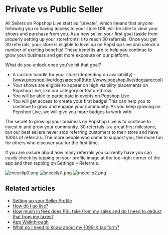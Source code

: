 # Private vs Public Seller

All Sellers on Popshop Live start as "private", which means that anyone following you or having access to your store URL will be able to view your shows and purchase from you. As a new seller, your first goal (aside from properly setting up your storefront) is to reach 30 referrals. Once you get 30 referrals, your store is eligible to level up on Popshop Live and unlock a number of exciting benefits! These benefits are to help you continue to grow your business and get more exposure on our platform.

What do you unlock once you've hit that goal?

* A custom handle for your store (depending on availability) - [www.popshop.live/dogsarecool](http://www.popshop.live/dogsarecool)
* Your shows are eligible to appear on high visibility placements on Popshop Live, like our category or featured row.
* You will be able to participate in events on Popshop Live.
* You will get access to create your first badge! This can help you to continue to grow and engage your community. As you keep growing on Popshop Live, we will give you more badges to work with.

The secret to growing your business on Popshop Live is to continue to invest in and grow your community. 30 referrals is a great first milestone, but our best sellers never stop referring customers to their store and have 1000s of referrals. The more people who come to support you, the more fun for others who discover you for the first time.&#x20;

If you are unsure about how many referrals you currently have you can easily check by tapping on your profile image at the top-right corner of the app and then tapping on Settings > Referrals.

![mceclip0.png](https://help.popshop.live/hc/article\_attachments/4945850151055/mceclip0.png) ![mceclip1.png](https://help.popshop.live/hc/article\_attachments/4945846659343/mceclip1.png) ![mceclip2.png](https://help.popshop.live/hc/article\_attachments/4945847215631/mceclip2.png)

## Related articles

* [Setting up your Seller Profile](https://jamble.gitbook.io/popshop-live/new-seller-on-ramp/setting-up-your-seller-profile)
* [How do I go live?](https://jamble.gitbook.io/popshop-live/new-seller-on-ramp/how-to-go-live)
* [How much in fees does PSL take from my sales and do I need to deduct that from my taxes?](https://jamble.gitbook.io/popshop-live/payment-and-tax/how-much-in-fees-does-psl-take-from-my-sales-and-do-i-need-to-deduct-that-from-my-taxes)
* [App Walkthrough](https://jamble.gitbook.io/popshop-live/new-seller-on-ramp/app-walkthrough)
* [What do I need to know about my 1099-K tax form?](https://jamble.gitbook.io/popshop-live/payment-and-tax/what-do-i-need-to-know-about-my-1099-k-tax-form)
